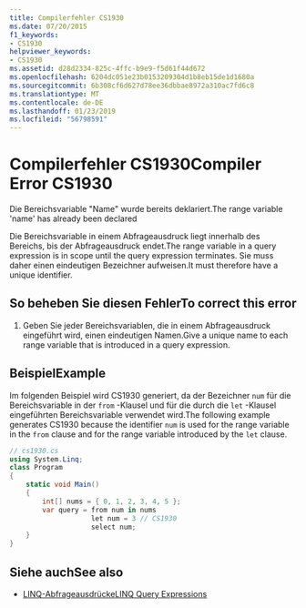 ```yaml
---
title: Compilerfehler CS1930
ms.date: 07/20/2015
f1_keywords:
- CS1930
helpviewer_keywords:
- CS1930
ms.assetid: d28d2334-825c-4ffc-b9e9-f5d61f44d672
ms.openlocfilehash: 6204dc051e23b0153209304d1b8eb15de1d1680a
ms.sourcegitcommit: 6b308cf6d627d78ee36dbbae8972a310ac7fd6c8
ms.translationtype: MT
ms.contentlocale: de-DE
ms.lasthandoff: 01/23/2019
ms.locfileid: "56798591"
---
```

# <a name="compiler-error-cs1930"></a><span data-ttu-id="9c599-102">Compilerfehler CS1930</span><span class="sxs-lookup"><span data-stu-id="9c599-102">Compiler Error CS1930</span></span>
<span data-ttu-id="9c599-103">Die Bereichsvariable "Name" wurde bereits deklariert.</span><span class="sxs-lookup"><span data-stu-id="9c599-103">The range variable 'name' has already been declared</span></span>  
  
 <span data-ttu-id="9c599-104">Die Bereichsvariable in einem Abfrageausdruck liegt innerhalb des Bereichs, bis der Abfrageausdruck endet.</span><span class="sxs-lookup"><span data-stu-id="9c599-104">The range variable in a query expression is in scope until the query expression terminates.</span></span> <span data-ttu-id="9c599-105">Sie muss daher einen eindeutigen Bezeichner aufweisen.</span><span class="sxs-lookup"><span data-stu-id="9c599-105">It must therefore have a unique identifier.</span></span>  
  
## <a name="to-correct-this-error"></a><span data-ttu-id="9c599-106">So beheben Sie diesen Fehler</span><span class="sxs-lookup"><span data-stu-id="9c599-106">To correct this error</span></span>  
  
1.  <span data-ttu-id="9c599-107">Geben Sie jeder Bereichsvariablen, die in einem Abfrageausdruck eingeführt wird, einen eindeutigen Namen.</span><span class="sxs-lookup"><span data-stu-id="9c599-107">Give a unique name to each range variable that is introduced in a query expression.</span></span>  
  
## <a name="example"></a><span data-ttu-id="9c599-108">Beispiel</span><span class="sxs-lookup"><span data-stu-id="9c599-108">Example</span></span>  
 <span data-ttu-id="9c599-109">Im folgenden Beispiel wird CS1930 generiert, da der Bezeichner `num` für die Bereichsvariable in der `from` -Klausel und für die durch die `let` -Klausel eingeführten Bereichsvariable verwendet wird.</span><span class="sxs-lookup"><span data-stu-id="9c599-109">The following example generates CS1930 because the identifier `num` is used for the range variable in the `from` clause and for the range variable introduced by the `let` clause.</span></span>  
  
```csharp  
// cs1930.cs  
using System.Linq;  
class Program  
{  
    static void Main()  
    {  
        int[] nums = { 0, 1, 2, 3, 4, 5 };  
        var query = from num in nums  
                    let num = 3 // CS1930  
                    select num;   
    }  
}  
```  
  
## <a name="see-also"></a><span data-ttu-id="9c599-110">Siehe auch</span><span class="sxs-lookup"><span data-stu-id="9c599-110">See also</span></span>

- [<span data-ttu-id="9c599-111">LINQ-Abfrageausdrücke</span><span class="sxs-lookup"><span data-stu-id="9c599-111">LINQ Query Expressions</span></span>](../../csharp/programming-guide/linq-query-expressions/index.md)
